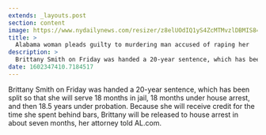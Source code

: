 ```yaml
--- 
extends: _layouts.post 
section: content 
image: https://www.nydailynews.com/resizer/z8elUOdIQ1yS4ZcMTMvzlDBMIS8=/1200x0/center/middle/cloudfront-us-east-1.images.arcpublishing.com/tronc/P6SZE4VVGFHJ7E3HXC55V6K5WY.jpg 
title: > 
  Alabama woman pleads guilty to murdering man accused of raping her 
description: > 
  Brittany Smith on Friday was handed a 20-year sentence, which has been split so that she will serve 18 months in jail, 18 months under house arrest, and then 18.5 years under probation.Because she will receive credit for the time she spent behind bars, Brittany will be released to house arrest in about seven months, her attorney told AL.com. 
date: 1602347410.7184517 
--- 
```

Brittany Smith on Friday was handed a 20-year sentence, which has been split so that she will serve 18 months in jail, 18 months under house arrest, and then 18.5 years under probation. Because she will receive credit for the time she spent behind bars, Brittany will be released to house arrest in about seven months, her attorney told AL.com.